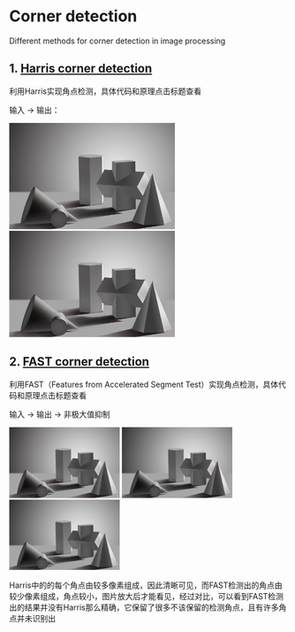 # Corner detection
Different methods for corner detection in image processing

## 1. [Harris corner detection](harris/harris_doc/README.md)
利用Harris实现角点检测，具体代码和原理点击标题查看

输入 -> 输出：

<img  src="harris/data/input/input3.jpg" width="300" /> 

<img  src="harris/data/output/harris_corner3.jpg" width="300" />

## 2. [FAST corner detection](FAST/fast_doc/README.md)
利用FAST（Features from Accelerated Segment Test）实现角点检测，具体代码和原理点击标题查看

输入 -> 输出 -> 非极大值抑制

<img  src="FAST/data/input/input3.jpg"  width="200" /> 

<img  src="FAST/data/output/fast_corner_without_nms.jpg" width="200" /> 

<img  src="FAST/data/output/fast_corner_with_nms.jpg" width="200" /> 

Harris中的的每个角点由较多像素组成，因此清晰可见，而FAST检测出的角点由较少像素组成，角点较小，图片放大后才能看见，经过对比，可以看到FAST检测出的结果并没有Harris那么精确，它保留了很多不该保留的检测角点，且有许多角点并未识别出



